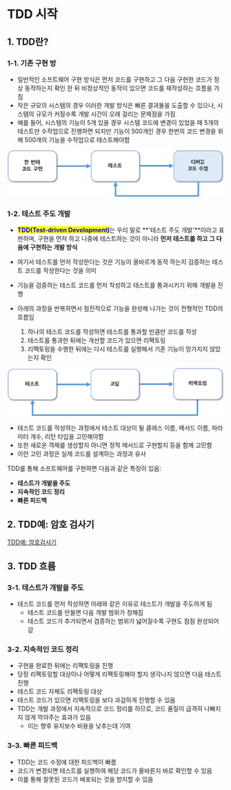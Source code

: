 # TDD 시작

## 1. TDD란?

### 1-1. 기존 구현 방

* 일반적인 소프트웨어 구현 방식은 먼저 코드를 구현하고 그 다음 구현한 코드가 정상 동작하는지 확인 한 뒤 비정상적인 동작이 있으면 코드를 재작성하는 흐름을 가짐
* 작은 규모의 시스템의 경우 이러한 개발 방식은 빠른 결과물을 도출할 수 있으나, 시스템의 규모가 커질수록 개발 시간이 오래 걸리는 문제점을 가짐
* 예를 들어, 시스템의 기능이 5개 있을 경우 시스템 코드에 변경이 있었을 때 5개의 테스트만 수작업으로 진행하면 되지만 기능이 500개인 경우 한번의 코드 변경을 위해 500개의 기능을 수작업으로 테스트해야함

![](../../../.gitbook/assets/2.png)

### **1-2. 테스트 주도 개발**

* <mark style="color:blue;">**TDD(Test-driven Development)**</mark>는 우리 말로 **'테스트 주도 개발'**이라고 표현하며, 구현을 먼저 하고 나중에 테스트하는 것이 아니라 **먼저 테스트를 하고 그 다음에 구현하는 개발 방식**
* 여기서 테스트를 먼저 작성한다는 것은 기능이 올바르게 동작 하는지 검증하는 테스트 코드를 작성한다는 것을 의미
* 기능을 검증하는 테스트 코드를 먼저 작성하고 테스트를 통과시키기 위해 개발을 진행



* 아래의 과정을 반복하면서 점진적으로 기능을 완성해 나가는 것이 전형적인 TDD의 흐름임
  1. 하나의 테스트 코드를 작성하면 테스트를 통과할 만큼만 코드를 작성
  2. 테스트를 통과한 뒤에는 개선할 코드가 있으면 리팩토링
  3. 리팩토링을 수행한 뒤에는 다시 테스트를 실행해서 기존 기능이 망가지지 않았는지 확인

![](../../../.gitbook/assets/1.png)

* 테스트 코드를 작성하는 과정에서 테스트 대상이 될 클래스 이름, 메서드 이름, 파라미터 개수, 리턴 타입을 고민해야함
* 또한 새로운 객체를 생성할지 아니면 정적 메서드로 구현할지 등을 함께 고민함
* 이런 고민 과정은 실제 코드를 설계하는 과정과 유사

TDD를 통해 소프트웨어를 구현하면 다음과 같은 특징이 있음:

* **테스트가 개발을 주도**
* **지속적인 코드 정리**
* **빠른 피드백**

## 2. TDD예: 암호 검사기

[TDD예: 암호검사기](https://www.notion.so/TDD-141a1c91dd304b49b4c2519441eac089)

## 3. TDD 흐름

### 3-1. 테스트가 개발을 주도

* 테스트 코드를 먼저 작성하면 아래와 같은 이유로 테스트가 개발을 주도하게 됨
  * 테스트 코드를 만들면 다음 개발 범위가 정해짐
  * 테스트 코드가 추가되면서 검증하는 범위가 넓어질수록 구현도 점점 완성되어감

### 3-2. 지속적인 코드 정리

* 구현을 완료한 뒤에는 리팩토링을 진행
* 당장 리팩토링할 대상이나 어떻게 리팩토링해야 할지 생각나지 않으면 다음 테스트 진행
* 테스트 코드 자체도 리팩토링 대상
* 테스트 코드가 있으면 리팩토링을 보다 과감하게 진행할 수 있음
* TDD는 개발 과정에서 지속적으로 코드 정리를 하므로, 코드 품질이 급격히 나빠지지 않게 막아주는 효과가 있음
  * 이는 향후 유지보수 비용을 낮추는데 기여

### 3-3. 빠른 피드백

* TDD는 코드 수정에 대한 피드백이 빠름
* 코드가 변경되면 테스트를 실행하여 해당 코드가 올바른지 바로 확인할 수 있음
* 이를 통해 잘못된 코드가 배포되는 것을 방지할 수 있음
